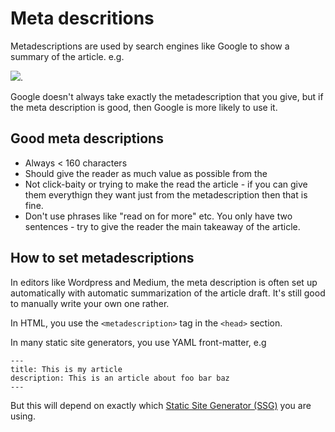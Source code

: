 # Meta descritions

Metadescriptions are used by search engines like Google to show a summary of the article. e.g. 

![](https://i.ritzastatic.com/images/031c2f1ec4924b84a047991936b6cabd/example-meta.png).

Google doesn't always take exactly the metadescription that you give, but if the meta description is good, then Google is more likely to use it.

## Good meta descriptions

* Always < 160 characters 
* Should give the reader as much value as possible from the
* Not click-baity or trying to make the read the article - if you can give them everythign they want just from the metadescription then that is fine.
* Don't use phrases like "read on for more" etc. You only have two sentences - try to give the reader the main takeaway of the article. 

## How to set metadescriptions

In editors like Wordpress and Medium, the meta description is often set up automatically with automatic summarization of the article draft. It's still good to manually write your own one rather.

In HTML, you use the `<metadescription>` tag in the `<head>` section.

In many static site generators, you use YAML front-matter, e.g

```
---
title: This is my article
description: This is an article about foo bar baz
---
```

But this will depend on exactly which [Static Site Generator (SSG)](../ssgs) you are using.



